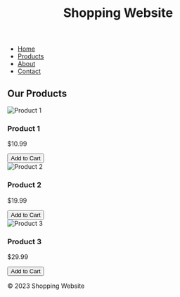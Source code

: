 <!DOCTYPE html>
<html>
  <head>
    <meta charset="UTF-8">
    <title>Shopping Website</title>
    <link rel="stylesheet" type="text/css" href="style.css">
  </head>
  <body>
    <header>
      <h1>Shopping Website</h1>
    </header>
    <nav>
      <ul>
        <li><a href="#">Home</a></li>
        <li><a href="#">Products</a></li>
        <li><a href="#">About</a></li>
        <li><a href="#">Contact</a></li>
      </ul>
    </nav>
    <main>
      <h2>Our Products</h2>
      <div class="product-grid">
        <div class="product-card">
          <img src="product1.jpg" alt="Product 1">
          <h3>Product 1</h3>
          <p>$10.99</p>
          <button class="add-to-cart-btn" onclick="addToCart('Product 1', 10.99)">Add to Cart</button>
        </div>
        <div class="product-card">
          <img src="product2.jpg" alt="Product 2">
          <h3>Product 2</h3>
          <p>$19.99</p>
          <button class="add-to-cart-btn" onclick="addToCart('Product 2', 19.99)">Add to Cart</button>
        </div>
        <div class="product-card">
          <img src="product3.jpg" alt="Product 3">
          <h3>Product 3</h3>
          <p>$29.99</p>
          <button class="add-to-cart-btn" onclick="addToCart('Product 3', 29.99)">Add to Cart</button>
        </div>
      </div>
    </main>
    <footer>
      <p>&copy; 2023 Shopping Website</p>
    </footer>
    <script src="app.js"></script>
  </body>
</html>
